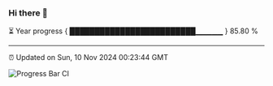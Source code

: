 ### Hi there 👋

⏳ Year progress { █████████████████████████▁▁▁▁▁ } 85.80 %

---

⏰ Updated on Sun, 10 Nov 2024 00:23:44 GMT

![Progress Bar CI](https://github.com/liununu/liununu/workflows/Progress%20Bar%20CI/badge.svg)
